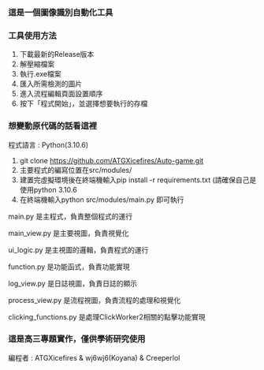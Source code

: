 ### 這是一個圖像識別自動化工具

### 工具使用方法

1. 下載最新的Release版本
2. 解壓縮檔案
3. 執行.exe檔案
4. 匯入所需檢測的圖片
5. 進入流程編輯頁面設置順序
6. 按下「程式開始」，並選擇想要執行的存檔

### 想變動原代碼的話看這裡

程式語言 : Python(3.10.6)

1. git clone https://github.com/ATGXicefires/Auto-game.git
2. 主要程式的編寫位置在src/modules/
3. 建置完虛擬環境後在終端機輸入pip install -r requirements.txt (請確保自己是使用python 3.10.6
4. 在終端機輸入python src/modules/main.py 即可執行

main.py 是主程式，負責整個程式的運行

main_view.py 是主要視圖，負責視覺化

ui_logic.py 是主視圖的邏輯，負責程式的運行

function.py 是功能函式，負責功能實現

log_view.py 是日誌視圖，負責日誌的顯示

process_view.py 是流程視圖，負責流程的處理和視覺化

clicking_functions.py 是處理ClickWorker2相關的點擊功能實現

### 這是高三專題實作，僅供學術研究使用

編程者 : ATGXicefires & wj6wj6(Koyana) & Creeperlol

